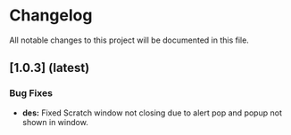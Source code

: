 # Changelog

All notable changes to this project will be documented in this file. 

## [1.0.3] (latest)


### Bug Fixes

* **des:**  Fixed Scratch window not closing due to alert pop and popup not shown in window.
